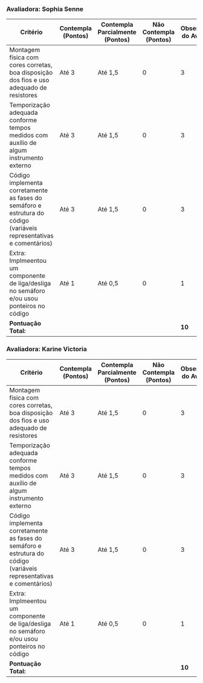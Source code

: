 ### Avaliadora: Sophia Senne
| Critério                                                                                                 | Contempla (Pontos) | Contempla Parcialmente (Pontos) | Não Contempla (Pontos) | Observações do Avaliador |
|---------------------------------------------------------------------------------------------------------|--------------------|----------------------------------|--------------------------|---------------------------|
| Montagem física com cores corretas, boa disposição dos fios e uso adequado de resistores                | Até 3              | Até 1,5                            | 0                        | 3                          |
| Temporização adequada conforme tempos medidos com auxílio de algum instrumento externo                  | Até 3              | Até 1,5                          | 0                        | 3                          |
| Código implementa corretamente as fases do semáforo e estrutura do código (variáveis representativas e comentários) | Até 3              | Até 1,5                          | 0                        | 3                          |
| Extra: Implmeentou um componente de liga/desliga no semáforo e/ou usou ponteiros no código | Até 1              |  Até 0,5                         | 0                        | 1                          |
| **Pontuação Total:** |                                                             |  | |**10**|

### Avaliadora: Karine Victoria
| Critério                                                                                                 | Contempla (Pontos) | Contempla Parcialmente (Pontos) | Não Contempla (Pontos) | Observações do Avaliador |
|---------------------------------------------------------------------------------------------------------|--------------------|----------------------------------|--------------------------|---------------------------|
| Montagem física com cores corretas, boa disposição dos fios e uso adequado de resistores                | Até 3              | Até 1,5                            | 0                        | 3                          |
| Temporização adequada conforme tempos medidos com auxílio de algum instrumento externo                  | Até 3              | Até 1,5                          | 0                        | 3                          |
| Código implementa corretamente as fases do semáforo e estrutura do código (variáveis representativas e comentários) | Até 3              | Até 1,5                          | 0                        | 3                          |
| Extra: Implmeentou um componente de liga/desliga no semáforo e/ou usou ponteiros no código | Até 1              |  Até 0,5                         | 0                        | 1                          |
| **Pontuação Total:** |                                                             |  | |**10**|
